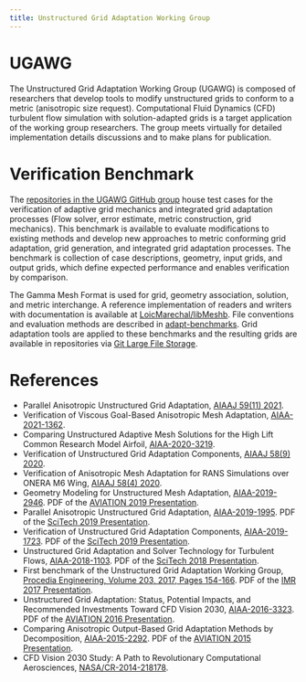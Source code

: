 ```yaml
---
title: Unstructured Grid Adaptation Working Group
---
```


# UGAWG
The Unstructured Grid Adaptation Working Group (UGAWG) is composed of
researchers that develop tools to modify unstructured grids to conform
to a metric (anisotropic size request).
Computational Fluid Dynamics
(CFD) turbulent flow simulation with solution-adapted grids is a target
application of the working group researchers.
The group meets virtually for detailed implementation details discussions
and to make plans for publication.

# Verification Benchmark
The [repositories in the UGAWG GitHub group](https://github.com/UGAWG)
house test cases for the
verification of adaptive grid mechanics and integrated grid adaptation
processes (Flow solver, error estimate, metric construction, grid mechanics).
This benchmark is available to evaluate modifications to
existing methods and develop new approaches to metric conforming
grid adaptation, grid generation, and integrated grid adaptation
processes.
The benchmark is collection of case descriptions,
geometry, input grids, and output grids,
which define expected performance
and enables verification by comparison.

The Gamma Mesh Format is used for grid, geometry association, solution, and
metric interchange.
A reference implementation of readers and writers with
documentation is available at
[LoicMarechal/libMeshb](https://github.com/LoicMarechal/libMeshb).
File conventions and evaluation methods are described in
[adapt-benchmarks](https://github.com/UGAWG/adapt-benchmarks).
Grid adaptation tools are applied to these benchmarks and
the resulting grids are available in repositories via
[Git Large File Storage](https://git-lfs.github.com/).

# References
- Parallel Anisotropic Unstructured Grid Adaptation, [AIAAJ 59(11) 2021](https://arc.aiaa.org/doi/abs/10.2514/1.J060270).
- Verification of Viscous Goal-Based Anisotropic Mesh Adaptation, [AIAA-2021-1362](https://arc.aiaa.org/doi/abs/10.2514/6.2021-1362).
- Comparing Unstructured Adaptive Mesh Solutions for the High Lift Common Research Model Airfoil, [AIAA-2020-3219](https://arc.aiaa.org/doi/abs/10.2514/6.2020-3219).
- Verification of Unstructured Grid Adaptation Components, [AIAAJ 58(9) 2020](https://doi.org/10.2514/1.J058783).
- Verification of Anisotropic Mesh Adaptation for RANS Simulations over ONERA M6 Wing, [AIAAJ 58(4) 2020](https://doi.org/10.2514/1.J059158).
- Geometry Modeling for Unstructured Mesh Adaptation, [AIAA-2019-2946](https://arc.aiaa.org/doi/abs/10.2514/6.2019-2946).  PDF of the [AVIATION 2019 Presentation](pdf/aiaa-2019-2946-geometry-modeling-talk.pdf).
- Parallel Anisotropic Unstructured Grid Adaptation, [AIAA-2019-1995](https://arc.aiaa.org/doi/abs/10.2514/6.2019-1995).  PDF of the [SciTech 2019 Presentation](pdf/aiaa-2019-1995-parallel-adapt-talk.pdf).
- Verification of Unstructured Grid Adaptation Components, [AIAA-2019-1723](https://arc.aiaa.org/doi/abs/10.2514/6.2019-1723).  PDF of the [SciTech 2019 Presentation](pdf/aiaa-2019-1723-adapt-verification-talk.pdf).
- Unstructured Grid Adaptation and Solver Technology for Turbulent Flows, [AIAA-2018-1103](https://arc.aiaa.org/doi/abs/10.2514/6.2018-1103). PDF of the [SciTech 2018 Presentation](pdf/aiaa-2018-1103-solver-tech-adapt-talk.pdf). 
- First benchmark of the Unstructured Grid Adaptation Working Group, [Procedia Engineering, Volume 203, 2017, Pages 154-166](https://doi.org/10.1016/j.proeng.2017.09.800). PDF of the [IMR 2017 Presentation](pdf/ugawg-imr-2017-benchmark-1-talk.pdf).
- Unstructured Grid Adaptation: Status, Potential
Impacts, and Recommended Investments Toward
CFD Vision 2030, [AIAA-2016-3323](https://arc.aiaa.org/doi/abs/10.2514/6.2016-3323). PDF of the [AVIATION 2016 Presentation](pdf/aiaa-2016-3323-grid-adapt-2030-talk.pdf).
- Comparing Anisotropic Output-Based Grid Adaptation Methods by Decomposition, [AIAA-2015-2292](https://arc.aiaa.org/doi/abs/10.2514/6.2015-2292). PDF of the [AVIATION 2015 Presentation](pdf/aiaa-2015-2292-decomposition-talk.pdf).
- CFD Vision 2030 Study: A Path to Revolutionary Computational Aerosciences, [NASA/CR-2014-218178](https://ntrs.nasa.gov/search.jsp?R=20140003093).
